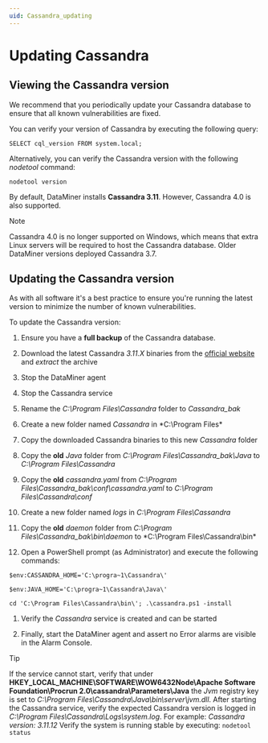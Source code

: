 ```yaml
---
uid: Cassandra_updating
---
```


# Updating Cassandra

## Viewing the Cassandra version

We recommend that you periodically update your Cassandra database to ensure that all known vulnerabilities are fixed.

You can verify your version of Cassandra by executing the following query:

`SELECT cql_version FROM system.local;`

Alternatively, you can verify the Cassandra version with the following *nodetool* command:

`nodetool version`

By default, DataMiner installs **Cassandra 3.11**. However, Cassandra 4.0 is also supported.

> [!NOTE]
> Cassandra 4.0 is no longer supported on Windows, which means that extra Linux servers will be required to host the Cassandra database.
> Older DataMiner versions deployed Cassandra 3.7.

## Updating the Cassandra version

As with all software it's a best practice to ensure you're running the latest version to minimize the number of known vulnerabilities.

To update the Cassandra version:

1. Ensure you have a **full backup** of the Cassandra database.

1. Download the latest Cassandra *3.11.X* binaries from the [official website](https://cassandra.apache.org/_/download.html) and *extract* the archive

1. Stop the DataMiner agent

1. Stop the Cassandra service

1. Rename the *C:\Program Files\Cassandra* folder to *Cassandra_bak*

1. Create a new folder named *Cassandra* in *C:\Program Files\*

1. Copy the downloaded Cassandra binaries to this new *Cassandra* folder

1. Copy the **old** *Java* folder from *C:\Program Files\Cassandra_bak\Java* to *C:\Program Files\Cassandra*

1. Copy the **old** *cassandra.yaml* from *C:\Program Files\Cassandra_bak\conf\cassandra.yaml* to *C:\Program Files\Cassandra\conf*

1. Create a new folder named *logs* in *C:\Program Files\Cassandra*

1. Copy the **old** *daemon* folder from *C:\Program Files\Cassandra_bak\bin\daemon* to *C:\Program Files\Cassandra\bin\*

1. Open a PowerShell prompt (as Administrator) and execute the following commands:

`$env:CASSANDRA_HOME='C:\progra~1\Cassandra\'`

`$env:JAVA_HOME='C:\progra~1\Cassandra\Java\'`

`cd 'C:\Program Files\Cassandra\bin\'; .\cassandra.ps1 -install`

1. Verify the *Cassandra* service is created and can be started

1. Finally, start the DataMiner agent and assert no Error alarms are visible in the Alarm Console.

> [!TIP]
> If the service cannot start, verify that under **HKEY_LOCAL_MACHINE\SOFTWARE\WOW6432Node\Apache Software Foundation\Procrun 2.0\cassandra\Parameters\Java** the *Jvm* registry key is set to *C:\Program Files\Cassandra\Java\bin\server\jvm.dll*.
> After starting the Cassandra service, verify the expected Cassandra version is logged in *C:\Program Files\Cassandra\Logs\system.log*. For example: *Cassandra version: 3.11.12*
> Verify the system is running stable by executing:
> `nodetool status`
